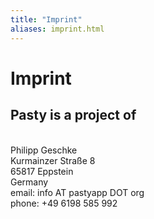 ```yaml
---
title: "Imprint"
aliases: imprint.html
---
```

Imprint
=======
Pasty is a project of
---------------------
\
Philipp Geschke  
Kurmainzer Straße 8  
65817 Eppstein  
Germany  
email: info AT pastyapp DOT org  
phone: +49 6198 585 992
